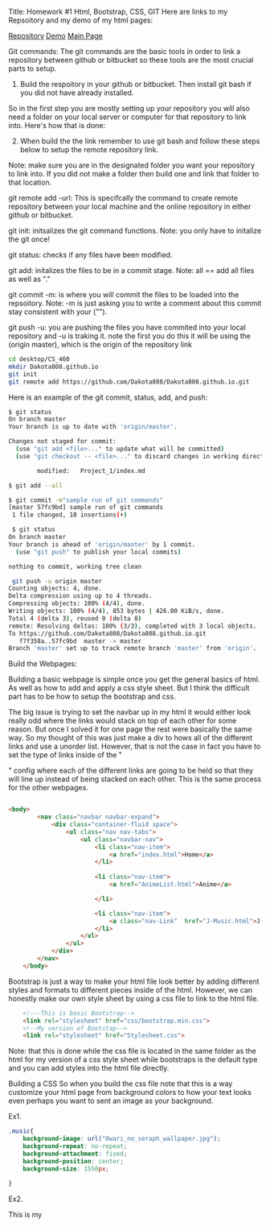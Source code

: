 
Title: Homework #1 Html, Bootstrap, CSS, GIT
Here are links to my Repsoitory and my demo of my html pages:

[Repository](https://github.com/Dakota808/Dakota808.github.io/tree/master/Project_1)
[Demo](https://dakota808.github.io/Project_1/index.html)
[Main Page](https://dakota808.github.io/)


Git commands:
The git commands are the basic tools in order to link a repository between github or bitbucket so these tools are the most crucial parts to setup. 

1. Build the respoitory in your github or bitbucket. Then install git bash if you did not have already installed.

So in the first step you are mostly setting up your repository you will also need a folder on your local server or computer for that repository to link into. Here's how that is done:

2. When build the the link remember to use git bash and follow these steps below to setup the remote repository link.

Note: make sure you are in the designated folder you want your repository to link into. If you did not make a folder then build one and link that folder to that location.

git remote add -url:
This is specifcally the command to create remote repository between your local machine and the online repository in either github or bitbucket.

git init: initsalizes the git command functions.
Note: you only have to initalize the git once!

git status: checks if any files have been modified.

git add: initalizes the files to be in a commit stage.
Note: all == add all files as well as "."

git commit -m: is where you will commit the files to be loaded into the repsoitory. Note: -m is just asking you to write a comment about this commit stay consistent with your ("").

git push -u: you are pushing the files you have commited into your local repository and -u is traking it. note the first you do this it will be using the (origin master), which is the origin of the repository link 

``` bash
cd desktop/CS_460
mkdir Dakota808.github.io
git init
git remote add https://github.com/Dakota808/Dakota808.github.io.git
```
Here is an example of the git commit, status, add, and push:

``` bash
$ git status
On branch master
Your branch is up to date with 'origin/master'.

Changes not staged for commit:
  (use "git add <file>..." to update what will be committed)
  (use "git checkout -- <file>..." to discard changes in working directory)

        modified:   Project_1/index.md

$ git add --all

$ git commit -m"sample run of git commands"
[master 57fc9bd] sample run of git commands
 1 file changed, 18 insertions(+)

 $ git status
On branch master
Your branch is ahead of 'origin/master' by 1 commit.
  (use "git push" to publish your local commits)

nothing to commit, working tree clean

 git push -u origin master
Counting objects: 4, done.
Delta compression using up to 4 threads.
Compressing objects: 100% (4/4), done.
Writing objects: 100% (4/4), 853 bytes | 426.00 KiB/s, done.
Total 4 (delta 3), reused 0 (delta 0)
remote: Resolving deltas: 100% (3/3), completed with 3 local objects.
To https://github.com/Dakota808/Dakota808.github.io.git
   f7f358a..57fc9bd  master -> master
Branch 'master' set up to track remote branch 'master' from 'origin'.

```

Build the Webpages:

Building a basic webpage is simple once you get the general basics of html. As well as how to add and apply a css style sheet. But I think the difficult part has to be how to setup the bootstrap and css.

The big issue is trying to set the navbar up in my html it would either look really odd where the links would stack on top of each other for some reason. But once I solved it for one page the rest were basically the same way. So my thought of this was just make a div to hows all of the different links and use a unorder list. However, that is not the case in fact you have to set the type of links inside of the "<nav>" config where each of the different links are going to be held so that they will line up instead of being stacked on each other. This is the same process for the other webpages.

``` html

<body>
        <nav class="navbar navbar-expand">  
            <div class="container-fluid space">
                <ul class="nav nav-tabs">                
                    <ul class="navbar-nav">
                        <li class="nav-item">
                            <a href="index.html">Home</a>
                        </li>
                    
                        <li class="nav-item">
                            <a href="AnimeList.html">Anime</a>

                        </li>

                        <li class="nav-item">
                            <a class="nav-Link"  href="J-Music.html">J-Music</a>
                        </li>
                    </ul>
                </ul>
            </div>
        </nav> 
    </body>


```

Bootstrap is just a way to make your html file look better by adding different styles and formats to different pieces inside of the html. However, we can honestly make our own style sheet by using a css file to link to the html file.

``` html
    <!---This is basic Bootstrap-->
    <link rel="stylesheet" href="css/bootstrap.min.css">
    <!--My version of Bootstap-->
    <link rel="stylesheet" href="Stylesheet.css">
```

Note: that this is done while the css file is located in the same folder as the html for my version of a css style sheet while bootstraps is the default type and you can add styles into the html file directly.

Building a CSS
So when you build the css file note that this is a way customize your html page from background colors to how your text looks even perhaps you want to sent an image as your background.

Ex1.

``` css
.music{
    background-image: url("Owari_no_seraph_wallpaper.jpg");
    background-repeat: no-repeat;
    background-attachment: fixed;
    background-position: center;
    background-size: 1550px;
    
}
```
Ex2.

This is my 

``` css

```

